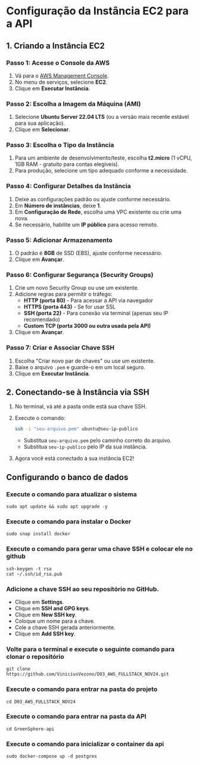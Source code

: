 # Configuração da Instância EC2 para a API

## 1. Criando a Instância EC2

### Passo 1: Acesse o Console da AWS

1. Vá para o [AWS Management Console](https://aws.amazon.com/console/).
2. No menu de serviços, selecione **EC2**.
3. Clique em **Executar Instância**.

### Passo 2: Escolha a Imagem da Máquina (AMI)

1. Selecione **Ubuntu Server 22.04 LTS** (ou a versão mais recente estável para sua aplicação).
2. Clique em **Selecionar**.

### Passo 3: Escolha o Tipo da Instância

1. Para um ambiente de desenvolvimento/teste, escolha **t2.micro** (1 vCPU, 1GB RAM - gratuito para contas elegíveis).
2. Para produção, selecione um tipo adequado conforme a necessidade.

### Passo 4: Configurar Detalhes da Instância

1. Deixe as configurações padrão ou ajuste conforme necessário.
2. Em **Número de instâncias**, deixe **1**.
3. Em **Configuração de Rede**, escolha uma VPC existente ou crie uma nova.
4. Se necessário, habilite um **IP público** para acesso remoto.

### Passo 5: Adicionar Armazenamento

1. O padrão é **8GB** de SSD (EBS), ajuste conforme necessário.
2. Clique em **Avançar**.

### Passo 6: Configurar Segurança (Security Groups)

1. Crie um novo Security Group ou use um existente.
2. Adicione regras para permitir o tráfego:
   - **HTTP (porta 80)** - Para acessar a API via navegador
   - **HTTPS (porta 443)** - Se for usar SSL
   - **SSH (porta 22)** - Para conexão via terminal (apenas seu IP recomendado)
   - **Custom TCP (porta 3000 ou outra usada pela API)**
3. Clique em **Avançar**.

### Passo 7: Criar e Associar Chave SSH

1. Escolha "Criar novo par de chaves" ou use um existente.
2. Baixe o arquivo `.pem` e guarde-o em um local seguro.
3. Clique em **Executar Instância**.

## 2. Conectando-se à Instância via SSH

1. No terminal, vá até a pasta onde está sua chave SSH.

2. Execute o comando:

   ```sh
   ssh -i "seu-arquivo.pem" ubuntu@seu-ip-publico
   ```

   - Substitua `seu-arquivo.pem` pelo caminho correto do arquivo.
   - Substitua `seu-ip-publico` pelo IP da sua instância.

3. Agora você está conectado à sua instância EC2!

## Configurando o banco de dados

### Execute o comando para atualizar o sistema
   
   ```
   sudo apt update && sudo apt upgrade -y
   ```

### Execute o comando para instalar o Docker 
   ```
   sudo snap install docker
   ```

### Execute o comando para gerar uma chave SSH e colocar ele no github

   ```
   ssh-keygen -t rsa
   cat ~/.ssh/id_rsa.pub
   ```

### Adicione a chave SSH ao seu repositório no GitHub.
- Clique em **Settings**.
- Clique em **SSH and GPG keys**.
- Clique em **New SSH key**.
- Coloque um nome para a chave.
- Cole a chave SSH gerada anteriormente.
- Clique em **Add SSH key**.

### Volte para o terminal e execute o seguinte comando para clonar o repositório 
   ```
   git clone https://github.com/ViniciusVezono/D03_AWS_FULLSTACK_NOV24.git
   ```

### Execute o comando para entrar na pasta do projeto
   ```
   cd D03_AWS_FULLSTACK_NOV24
   ```
### Execute o comando para entrar na pasta da API 
   ```
   cd GreenSphere-api
   ```

### Execute o comando para inicializar o container da api 
   ```
   sudo docker-compose up -d postgres
   ```


